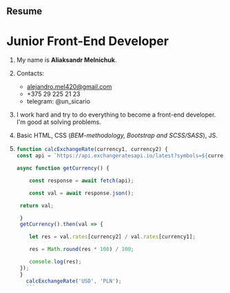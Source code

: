 ## Resume
# Junior Front-End Developer

1. My name is **Aliaksandr Melnichuk**.

2. Contacts:

    * alejandro.mel420@gmail.com
    * +375 29 225 21 23
    * telegram: @un_sicario

3. I work hard and try to do everything to become a front-end developer. I'm good at solving problems.

4. Basic HTML, CSS (*BEM-methodology, Bootstrap and SCSS/SASS*), JS.

5.     
    ```javascript 
    function calcExchangeRate(currency1, currency2) {
    const api = `https://api.exchangeratesapi.io/latest?symbols=${currency1},${currency2}`;

    async function getCurrency() {

        const response = await fetch(api);

        const val = await response.json();

     return val;

     }
     getCurrency().then(val => {

        let res = val.rates[currency2] / val.rates[currency1];

        res = Math.round(res * 100) / 100;

        console.log(res);
     });
     }
       calcExchangeRate('USD', 'PLN'); 
       ```
        

